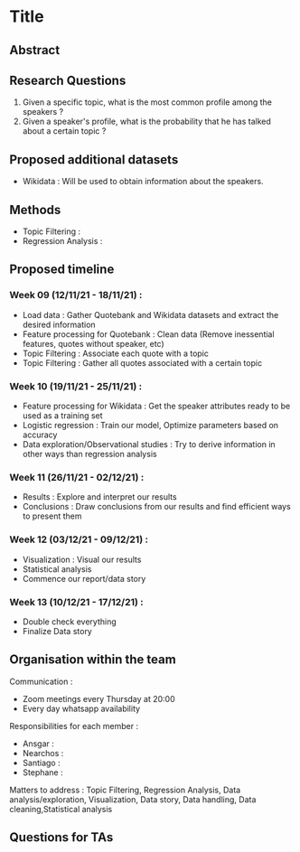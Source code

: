 # Title

## Abstract

## Research Questions
1. Given a specific topic, what is the most common profile among the speakers ?
2. Given a speaker's profile, what is the probability that he has talked about a certain topic ?

## Proposed additional datasets
- Wikidata : Will be used to obtain information about the speakers. 


## Methods
- Topic Filtering : 
- Regression Analysis : 

## Proposed timeline
### Week 09 (12/11/21 - 18/11/21) : 
- Load data : Gather Quotebank and Wikidata datasets and extract the desired information
- Feature processing for Quotebank : Clean data (Remove inessential features, quotes without speaker, etc)
- Topic Filtering : Associate each quote with a topic 
- Topic Filtering : Gather all quotes associated with a certain topic 
### Week 10 (19/11/21 - 25/11/21) : 
- Feature processing for Wikidata : Get the speaker attributes ready to be used as a training set
- Logistic regression : Train our model, Optimize parameters based on accuracy
- Data exploration/Observational studies : Try to derive information in other ways than regression analysis
### Week 11 (26/11/21 - 02/12/21) : 
- Results : Explore and interpret our results
- Conclusions : Draw conclusions from our results and find efficient ways to present them 
### Week 12 (03/12/21 - 09/12/21) : 
- Visualization : Visual our results 
- Statistical analysis
- Commence our report/data story
### Week 13 (10/12/21 - 17/12/21) : 
- Double check everything
- Finalize Data story

## Organisation within the team
Communication : 
- Zoom meetings every Thursday at 20:00
- Every day whatsapp availability

Responsibilities for each member : 
- Ansgar   : 
- Nearchos : 
- Santiago :
- Stephane :

Matters to address : Topic Filtering, Regression Analysis, Data analysis/exploration, Visualization, Data story, Data handling, Data cleaning,Statistical analysis

## Questions for TAs
